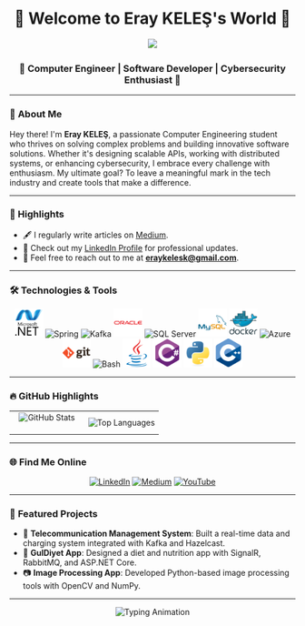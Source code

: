 <h1 align="center">🚀 Welcome to Eray KELEŞ's World 🌟</h1>
<p align="center">
  <img src="https://user-images.githubusercontent.com/73097560/115834477-dbab4500-a447-11eb-908a-139a6edaec5c.gif" width="600">
</p>

<h3 align="center">🌟 Computer Engineer | Software Developer | Cybersecurity Enthusiast 🌟</h3>

---

### 📜 **About Me**
Hey there! I'm **Eray KELEŞ**, a passionate Computer Engineering student who thrives on solving complex problems and building innovative software solutions. Whether it's designing scalable APIs, working with distributed systems, or enhancing cybersecurity, I embrace every challenge with enthusiasm. My ultimate goal? To leave a meaningful mark in the tech industry and create tools that make a difference.

---

### 🌟 Highlights
- 🖋️ I regularly write articles on [Medium](https://medium.com/@eraykelesk).
- 🔗 Check out my [LinkedIn Profile](https://linkedin.com/in/eraykeles) for professional updates.
- 📧 Feel free to reach out to me at **eraykelesk@gmail.com**.
  
---
### 🛠️ Technologies & Tools
<p align="center">
  <!-- Backend & Frameworks -->
  <img src="https://raw.githubusercontent.com/devicons/devicon/master/icons/dot-net/dot-net-original-wordmark.svg" alt=".NET" width="50" height="50"/>
  <img src="https://www.vectorlogo.zone/logos/springio/springio-icon.svg" alt="Spring" width="50" height="50"/>
  <img src="https://www.vectorlogo.zone/logos/apache_kafka/apache_kafka-icon.svg" alt="Kafka" width="50" height="50"/>
  
  <!-- Databases -->
  <img src="https://raw.githubusercontent.com/devicons/devicon/master/icons/oracle/oracle-original.svg" alt="Oracle" width="50" height="50"/>
  <img src="https://www.svgrepo.com/show/303229/microsoft-sql-server-logo.svg" alt="SQL Server" width="50" height="50"/>
  <img src="https://raw.githubusercontent.com/devicons/devicon/master/icons/mysql/mysql-original-wordmark.svg" alt="MySQL" width="50" height="50"/>
  
  <!-- DevOps & CI/CD -->
  <img src="https://raw.githubusercontent.com/devicons/devicon/master/icons/docker/docker-original-wordmark.svg" alt="Docker" width="50" height="50"/>
  <img src="https://www.vectorlogo.zone/logos/microsoft_azure/microsoft_azure-icon.svg" alt="Azure" width="50" height="50"/>
  <img src="https://raw.githubusercontent.com/devicons/devicon/master/icons/git/git-original-wordmark.svg" alt="Git" width="50" height="50"/>
  <img src="https://www.vectorlogo.zone/logos/gnu_bash/gnu_bash-icon.svg" alt="Bash" width="50" height="50"/>
  
  <!-- Programming Languages -->
  <img src="https://raw.githubusercontent.com/devicons/devicon/master/icons/java/java-original.svg" alt="Java" width="50" height="50"/>
  <img src="https://raw.githubusercontent.com/devicons/devicon/master/icons/csharp/csharp-original.svg" alt="C#" width="50" height="50"/>
  <img src="https://raw.githubusercontent.com/devicons/devicon/master/icons/python/python-original.svg" alt="Python" width="50" height="50"/>
  <img src="https://raw.githubusercontent.com/devicons/devicon/master/icons/cplusplus/cplusplus-original.svg" alt="C++" width="50" height="50"/>
</p>

---

### 🔥 **GitHub Highlights**
<table border="0" align="center">
  <tr>
    <td width="50%" align="center">
      <img src="https://github-readme-stats.vercel.app/api?username=ErayKeles&show_icons=true&theme=tokyonight" alt="GitHub Stats" />
      <br><br>
    </td>
    <td width="50%" align="center">
      <img src="https://github-readme-stats.anuraghazra1.vercel.app/api/top-langs/?username=ErayKeles&theme=tokyonight&hide_border=true&langs_count=10" alt="Top Languages" />
    </td>
  </tr>
</table>

---

### 🌐 **Find Me Online**
<p align="center">
  <a href="https://linkedin.com/in/eraykeles" target="_blank"><img src="https://raw.githubusercontent.com/rahuldkjain/github-profile-readme-generator/master/src/images/icons/Social/linked-in-alt.svg" alt="LinkedIn" height="40" width="50" /></a>
  <a href="https://medium.com/@eraykelesk" target="_blank"><img src="https://raw.githubusercontent.com/rahuldkjain/github-profile-readme-generator/master/src/images/icons/Social/medium.svg" alt="Medium" height="40" width="50" /></a>
  <a href="https://www.youtube.com/c/ucjtwkncqigudd4gkspinzra" target="_blank"><img src="https://raw.githubusercontent.com/rahuldkjain/github-profile-readme-generator/master/src/images/icons/Social/youtube.svg" alt="YouTube" height="40" width="50" /></a>
</p>

---

### 🚀 **Featured Projects**
- 🔧 **Telecommunication Management System**: Built a real-time data and charging system integrated with Kafka and Hazelcast.
- 🥗 **GulDiyet App**: Designed a diet and nutrition app with SignalR, RabbitMQ, and ASP.NET Core.
- 📷 **Image Processing App**: Developed Python-based image processing tools with OpenCV and NumPy.

---

<p align="center">
  <img src="https://readme-typing-svg.demolab.com?font=Fira+Code&size=24&duration=4000&pause=1000&center=true&vCenter=true&width=700&lines=Let's+Innovate+Together!;Explore+My+World+of+Code+and+Projects!" alt="Typing Animation" />
</p>
